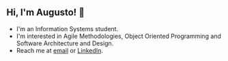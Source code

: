 ## Hi, I'm Augusto! 👋 

- I'm an Information Systems student. 
- I'm interested in Agile Methodologies, Object Oriented Programming and Software Architecture and Design.
- Reach me at [email](mailto:asergioscosta@gmail.com) or [LinkedIn](https://www.linkedin.com/in/asergioscosta).